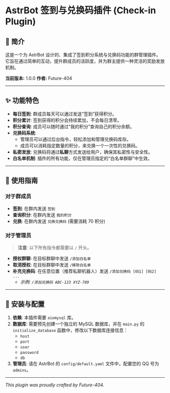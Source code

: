 # AstrBot 签到与兑换码插件 (Check-in Plugin)

## 📖 简介

这是一个为 AstrBot 设计的、集成了签到积分系统与兑换码功能的群管理插件。它旨在通过简单的互动，提升群成员的活跃度，并为群主提供一种灵活的奖励发放机制。

**当前版本:** 1.0.0
**作者:** Future-404

---

## ✨ 功能特色

- **每日签到**: 群成员每天可以通过发送“签到”获得积分。
- **积分累计**: 签到获得的积分会持续累加，不会每日清零。
- **积分查询**: 成员可以随时通过“我的积分”查询自己的积分余额。
- **兑换码系统**:
    - 管理员可以通过后台指令，轻松添加和管理兑换码库存。
    - 成员可以消耗指定数量的积分，来兑换一个一次性的兑换码。
- **私密发放**: 兑换码将通过**私聊**方式发送给用户，确保其私密性与安全性。
- **白名单机制**: 插件的所有功能，仅在管理员指定的“白名单群聊”中生效。

---

## 🚀 使用指南

### 对于群成员

- **签到**: 在群内发送 `签到`
- **查询积分**: 在群内发送 `我的积分`
- **兑换**: 在群内发送 `兑换兑换码` (需要消耗 70 积分)

### 对于管理员

> **注意**: 以下所有指令都需要以 `/` 开头。

- **授权群聊**: 在目标群聊中发送 `/添加白名单`
- **取消授权**: 在目标群聊中发送 `/移除白名单`
- **补充兑换码**: 在任意位置（推荐私聊机器人）发送 `/添加兑换码 [码1] [码2] ...`
    - *示例: `/添加兑换码 ABC-123 XYZ-789`*

---

## 🔧 安装与配置

1. **依赖**: 本插件需要 `aiomysql` 库。
2. **数据库**: 需要预先创建一个独立的 MySQL 数据库，并在 `main.py` 的 `initialize_database` 函数中，修改以下数据库连接信息：
   - `host`
   - `port`
   - `user`
   - `password`
   - `db`
3. **管理员**: 请在 AstrBot 的 `config/default.yaml` 文件中，配置您的 QQ 号为 `admins`。

---

*This plugin was proudly crafted by Future-404.*